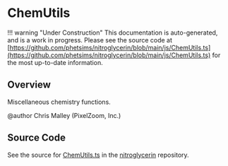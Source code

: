 # ChemUtils

!!! warning "Under Construction"
    This documentation is auto-generated, and is a work in progress. Please see the source code at
    [https://github.com/phetsims/nitroglycerin/blob/main/js/ChemUtils.ts](https://github.com/phetsims/nitroglycerin/blob/main/js/ChemUtils.ts) for the most up-to-date information.

## Overview

Miscellaneous chemistry functions.

@author Chris Malley (PixelZoom, Inc.)



## Source Code

See the source for [ChemUtils.ts](https://github.com/phetsims/nitroglycerin/blob/main/js/ChemUtils.ts) in the [nitroglycerin](https://github.com/phetsims/nitroglycerin) repository.
